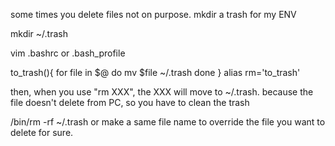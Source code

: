 some times you delete files not on purpose.
mkdir a trash for my ENV

mkdir ~/.trash

vim .bashrc or .bash_profile

to_trash(){
  for file in $@
  do
    mv $file ~/.trash
  done
  }
alias rm='to_trash'


then, when you use "rm XXX", the XXX will move to ~/.trash.
because the file doesn't delete from PC, so you have to clean the trash

/bin/rm -rf ~/.trash
or
make a same file name to override the file you want to delete for sure.
